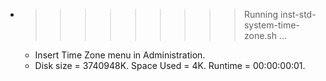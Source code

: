* >>>>>>>>> Running inst-std-system-time-zone.sh ...
  * Insert Time Zone menu in Administration.
  * Disk size = 3740948K. Space Used = 4K. Runtime = 00:00:00:01.
